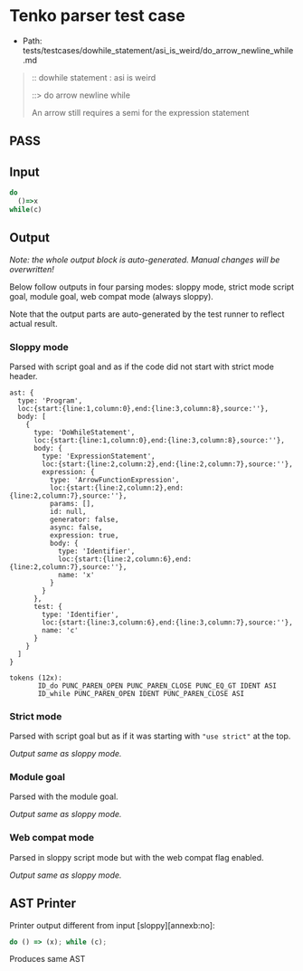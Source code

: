 # Tenko parser test case

- Path: tests/testcases/dowhile_statement/asi_is_weird/do_arrow_newline_while.md

> :: dowhile statement : asi is weird
>
> ::> do arrow newline while
>
> An arrow still requires a semi for the expression statement

## PASS

## Input

`````js
do
  ()=>x
while(c)
`````

## Output

_Note: the whole output block is auto-generated. Manual changes will be overwritten!_

Below follow outputs in four parsing modes: sloppy mode, strict mode script goal, module goal, web compat mode (always sloppy).

Note that the output parts are auto-generated by the test runner to reflect actual result.

### Sloppy mode

Parsed with script goal and as if the code did not start with strict mode header.

`````
ast: {
  type: 'Program',
  loc:{start:{line:1,column:0},end:{line:3,column:8},source:''},
  body: [
    {
      type: 'DoWhileStatement',
      loc:{start:{line:1,column:0},end:{line:3,column:8},source:''},
      body: {
        type: 'ExpressionStatement',
        loc:{start:{line:2,column:2},end:{line:2,column:7},source:''},
        expression: {
          type: 'ArrowFunctionExpression',
          loc:{start:{line:2,column:2},end:{line:2,column:7},source:''},
          params: [],
          id: null,
          generator: false,
          async: false,
          expression: true,
          body: {
            type: 'Identifier',
            loc:{start:{line:2,column:6},end:{line:2,column:7},source:''},
            name: 'x'
          }
        }
      },
      test: {
        type: 'Identifier',
        loc:{start:{line:3,column:6},end:{line:3,column:7},source:''},
        name: 'c'
      }
    }
  ]
}

tokens (12x):
       ID_do PUNC_PAREN_OPEN PUNC_PAREN_CLOSE PUNC_EQ_GT IDENT ASI
       ID_while PUNC_PAREN_OPEN IDENT PUNC_PAREN_CLOSE ASI
`````

### Strict mode

Parsed with script goal but as if it was starting with `"use strict"` at the top.

_Output same as sloppy mode._

### Module goal

Parsed with the module goal.

_Output same as sloppy mode._

### Web compat mode

Parsed in sloppy script mode but with the web compat flag enabled.

_Output same as sloppy mode._

## AST Printer

Printer output different from input [sloppy][annexb:no]:

````js
do () => (x); while (c);
````

Produces same AST
